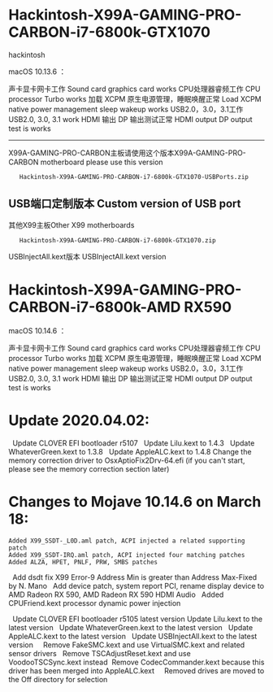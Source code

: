 # Hackintosh-X99A-GAMING-PRO-CARBON-i7-6800k-GTX1070


hackintosh


macOS 10.13.6 ：

声卡显卡网卡工作
Sound card graphics card works
CPU处理器睿频工作
CPU processor Turbo works
加载 XCPM 原生电源管理，睡眠唤醒正常
Load XCPM native power management sleep wakeup works
USB2.0，3.0，3.1工作
USB2.0, 3.0, 3.1 work
HDMI 输出 DP 输出测试正常
HDMI output DP output test is works

----------------------------------

X99A-GAMING-PRO-CARBON主板请使用这个版本X99A-GAMING-PRO-CARBON motherboard please use this version

       Hackintosh-X99A-GAMING-PRO-CARBON-i7-6800k-GTX1070-USBPorts.zip
       
USB端口定制版本
Custom version of USB port
----------------------------------

其他X99主板Other X99 motherboards

       Hackintosh-X99A-GAMING-PRO-CARBON-i7-6800k-GTX1070.zip
       
USBInjectAll.kext版本
USBInjectAll.kext version

# Hackintosh-X99A-GAMING-PRO-CARBON-i7-6800k-AMD RX590


macOS 10.14.6 ：

声卡显卡网卡工作
Sound card graphics card works
CPU处理器睿频工作
CPU processor Turbo works
加载 XCPM 原生电源管理，睡眠唤醒正常
Load XCPM native power management sleep wakeup works
USB2.0，3.0，3.1工作
USB2.0, 3.0, 3.1 work
HDMI 输出 DP 输出测试正常
HDMI output DP output test is works

# Update 2020.04.02:

    Update CLOVER EFI bootloader r5107
    Update Lilu.kext to 1.4.3
    Update WhateverGreen.kext to 1.3.8
    Update AppleALC.kext to 1.4.8
    Change the memory correction driver to OsxAptioFix2Drv-64.efi (if you can't start, please see the memory correction section later)
            
# Changes to Mojave 10.14.6 on March 18:

    Added X99_SSDT-_L0D.aml patch, ACPI injected a related supporting patch
    Added X99_SSDT-IRQ.aml patch, ACPI injected four matching patches
    Added ALZA, HPET, PNLF, PRW, SMBS patches
    Add dsdt fix X99 Error-9 Address Min is greater than Address Max-Fixed by N. Mano
    Add device patch, system report PCI, rename display device to AMD Radeon RX 590, AMD Radeon RX 590 HDMI Audio
    Added CPUFriend.kext processor dynamic power injection

    Update CLOVER EFI bootloader r5105 latest version
    Update Lilu.kext to the latest version
    Update WhateverGreen.kext to the latest version
    Update AppleALC.kext to the latest version
    Update USBInjectAll.kext to the latest version
 
            Remove FakeSMC.kext and use VirtualSMC.kext and related sensor drivers
            Remove TSCAdjustReset.kext and use VoodooTSCSync.kext instead
            Remove CodecCommander.kext because this driver has been merged into AppleALC.kext
 
            Removed drives are moved to the Off directory for selection

